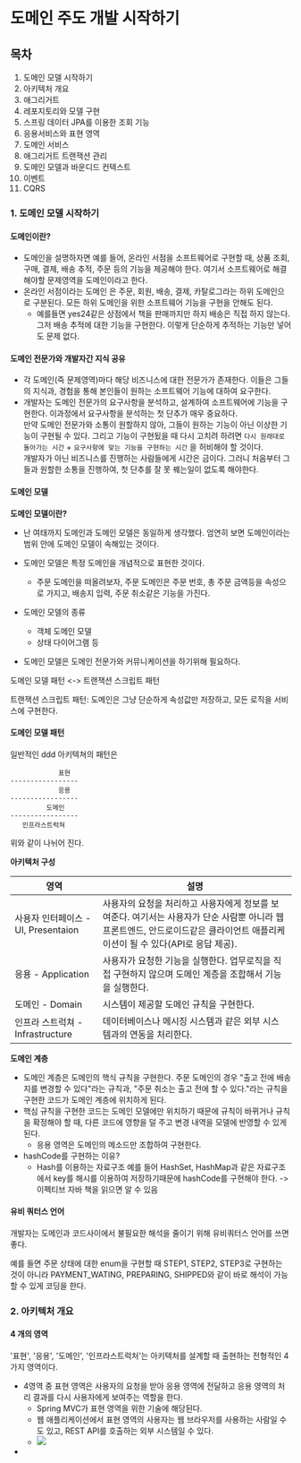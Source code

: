 # 도메인 주도 개발 시작하기
## 목차
1. 도메인 모델 시작하기
2. 아키텍처 개요
3. 애그리거트
4. 레포지토리와 모델 구현
5. 스프링 데이터 JPA를 이용한 조회 기능
6. 응용서비스와 표현 영역
7. 도메인 서비스
8. 애그리거트 트랜잭션 관리
9. 도메인 모델과 바운디드 컨텍스트
10. 이벤트
11. CQRS

### 1. 도메인 모델 시작하기

#### 도메인이란?

- 도메인을 설명하자면 예를 들어, 온라인 서점을 소프트웨어로 구현할 때, 상품 조회, 구매, 결제, 배송 추적, 주문 등의 기능을 제공해야 한다. 여기서 소프트웨어로 해결해야할 문제영역을 도메인이라고 한다.
- 온라인 서점이라는 도메인 은 주문, 회원, 배송, 결제, 카탈로그라는 하위 도메인으로 구분된다. 모든 하위 도메인을 위한 소프트웨어 기능을 구현을 안해도 된다. 
  - 예를들면 yes24같은 상점에서 책을 판매까지만 하지 배송은 직접 하지 않는다. 그저 배송 추적에 대한 기능을 구현한다. 이렇게 단순하게 추적하는 기능만 넣어도 문제 없다.



#### 도메인 전문가와 개발자간 지식 공유

- 각 도메인(즉 문제영역)마다 해당 비즈니스에 대한 전문가가 존재한다. 이들은 그들의 지식과, 경험을 통해 본인들이 원하는 소프트웨어 기능에 대하여 요구한다.
- 개발자는 도메인 전문가의 요구사항을 분석하고, 설계하여 소프트웨어에 기능을 구현한다. 이과정에서 요구사항을 분석하는 첫 단추가 매우 중요하다. <br>만약 도메인 전문가와 소통이 원할하지 않아, 그들이 원하는 기능이 아닌 이상한 기능이 구현될 수 있다. 그리고 기능이 구현됬을 때 다시 고치려 하려면 `다시 원래대로 돌아가는 시간` + `요구사항에 맞는 기능을 구현하는 시간` 을 허비해야 할 것이다. <br>개발자가 아닌 비즈니스를 진행하는 사람들에게 시간은 금이다. 그러니 처음부터 그들과 원할한 소통을 진행하여, 첫 단추를 잘 못 꿰는일이 없도록 해야한다.



#### 도메인 모델

**도메인 모델이란?**

- 난 여태까지 도메인과 도메인 모델은 동일하게 생각했다. 엄연히 보면 도메인이라는 범위 안에 도메인 모델이 속해있는 것이다.
- 도메인 모델은 특정 도메인을 개념적으로 표현한 것이다.
  - 주문 도메인을 떠올려보자, 주문 도메인은 주문 번호, 총 주문 금액등을 속성으로 가지고, 배송지 입력, 주문 취소같은 기능을 가진다.
- 도메인 모델의 종류
  - 객체 도메인 모델
  - 상태 다이어그램 등

- 도메인 모델은 도메인 전문가와 커뮤니케이션을 하기위해 필요하다.



도메인 모델 패턴 <-> 트랜잭션 스크립트 패턴

트랜잭션 스크립트 패턴: 도메인은 그냥 단순하게 속성값만 저장하고, 모든 로직을 서비스에 구현한다.



#### 도메인 모델 패턴

일반적인 ddd 아키텍쳐의 패턴은

~~~
			표현
-----------------
			응용
-----------------
		 도메인
-----------------
   인프라스트럭쳐
~~~

위와 같이 나뉘어 진다.

**아키텍처 구성**

| 영역                                | 설명                                                         |
| ----------------------------------- | ------------------------------------------------------------ |
| 사용자 인터페이스 - UI, Presentaion | 사용자의 요청을 처리하고 사용자에게 정보를 보여준다. 여기서는 사용자가 단순 사람뿐 아니라 웹프론트엔드, 안드로이드같은 클라이언트 애플리케이션이 될 수 있다(API로 응답 제공). |
| 응용  - Application                 | 사용자가 요청한 기능을 실행한다. 업무로직을 직접 구현하지 않으며 도메인 계층을 조합해서 기능을 실행한다. |
| 도메인 - Domain                     | 시스템이 제공할 도메인 규칙을 구현한다.                      |
| 인프라 스트럭쳐 - Infrastructure    | 데이터베이스나 메시징 시스템과 같은 외부 시스템과의 연동을 처리한다. |

**도메인 계층**

- 도메인 계층은 도메인의 핵식 규칙을 구현한다. 주문 도메인의 경우 "출고 전에 배송지를 변경할 수 있다"라는 규칙과, "주문 취소는 출고 전에 할 수 있다."라는 규칙을 구현한 코드가 도메인 계층에 위치하게 된다.
- 핵심 규칙을 구현한 코드는 도메인 모델에만 위치하기 때문에 규칙이 바뀌거나 규칙을 확정해야 할 때, 다른 코드에 영향을 덜 주고 변경 내역을 모델에 반영할 수 있게된다.
  - 응용 영역은 도메인의 메소드만 조합하여 구현한다.
- hashCode를 구현하는 이유?
  - Hash를 이용하는 자료구조 예를 들어 HashSet, HashMap과 같은 자료구조에서 key를 해시를 이용하여 저장하기때문에 hashCode를 구현해야 한다. -> 이펙티브 자바 책을 읽으면 알 수 있음

#### 유비 쿼터스 언어

개발자는 도메인과 코드사이에서 불필요한 해석을 줄이기 위해 유비쿼터스 언어를 쓰면 좋다.

예를 들면 주문 상태에 대한 enum을 구현할 때 STEP1, STEP2, STEP3로 구현하는 것이 아니라 PAYMENT_WATING, PREPARING, SHIPPED와 같이 바로 해석이 가능할 수 있게 코딩을 한다.



### 2. 아키텍처 개요

#### 4 개의 영역

'표현', '응용', '도메인', '인프라스트럭처'는 아키텍처를 설계할 때 출현하는 전형적인 4가지 영역이다.

- 4영역 중 표현 영역은 사용자의 요청을 받아 응용 영역에 전달하고 응용 영역의 처리 결과를 다시 사용자에게 보여주는 역할을 한다.
  - Spring MVC가 표현 영역을 위한 기술에 해당된다.
  - 웹 애플리케이션에서 표현 영역의 사용자는 웹 브라우저를 사용하는 사람일 수 도 있고, REST API를 호출하는 외부 시스템일 수 있다.
  - ![](./img/presentation_section.jpg)
- 

